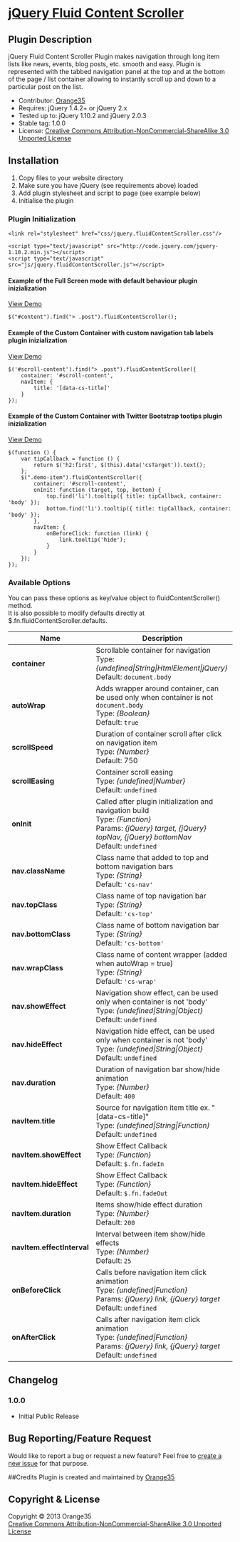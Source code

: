 # [jQuery Fluid Content Scroller](http://orange35.com/jquery-fluid-content-scroller)

## Plugin Description 

jQuery Fluid Сontent Scroller Plugin makes navigation through long item lists
like news, events, blog posts, etc. smooth and easy. Plugin is represented with
the tabbed navigation panel at the top and at the bottom of the page / list
container allowing to instantly scroll up and down to a particular post on the
list.

* Contributor: [Orange35](http://orange35.com/ "Orange35 Web Development")
* Requires: jQuery 1.4.2+ or jQuery 2.x
* Tested up to: jQuery 1.10.2 and jQuery 2.0.3
* Stable tag: 1.0.0
* License: [Creative Commons Attribution-NonCommercial-ShareAlike 3.0 Unported License](http://creativecommons.org/licenses/by-nc-sa/3.0/) 

## Installation
1. Copy files to your website directory
2. Make sure you have jQuery (see requirements above) loaded
3. Add plugin stylesheet and script to page (see example below)
4. Initialise the plugin

### Plugin Initialization
```
<link rel="stylesheet" href="css/jquery.fluidContentScroller.css"/>

<script type="text/javascript" src="http://code.jquery.com/jquery-1.10.2.min.js"></script>
<script type="text/javascript" src="js/jquery.fluidContentScroller.js"></script>
```

#### Example of the Full Screen mode with default behaviour plugin inizialization
[View Demo](examples/full-screen.html)
```
$("#content").find("> .post").fluidContentScroller();
```

#### Example of the Custom Container with custom navigation tab labels plugin inizialization
[View Demo](examples/custom-container.html)
```
$('#scroll-content').find("> .post").fluidContentScroller({
    container: '#scroll-content',
    navItem: {
        title: '[data-cs-title]'
    }
});
```

#### Example of the Custom Container with Twitter Bootstrap tootips plugin inizialization
[View Demo](examples/twitter-bootstrap.html)
```
$(function () {
    var tipCallback = function () {
        return $('h2:first', $(this).data('csTarget')).text();
    };
    $(".demo-item").fluidContentScroller({
        container: '#scroll-content',
        onInit: function (target, top, bottom) {
            top.find('li').tooltip({ title: tipCallback, container: 'body' });
            bottom.find('li').tooltip({ title: tipCallback, container: 'body' });
        },
        navItem: {
            onBeforeClick: function (link) {
                link.tooltip('hide');
            }
        }
    });
});
```

### Available Options

You can pass these options as key/value object to fluidContentScroller() method.  
It is also possible to modify defaults directly at $.fn.fluidContentScroller.defaults.

**Name**                    | **Description**
---                         | ---
**container**               | Scrollable container for navigation<br>Type: *{undefined&#124;String&#124;HtmlElement&#124;jQuery}*<br>Default: `document.body`
**autoWrap**                | Adds wrapper around container, can be used only when container is not `document.body`<br>Type: *{Boolean}*<br> Default: `true`
**scrollSpeed**             | Duration of container scroll after click on navigation item<br>Type: *{Number}*<br>Default: 750
**scrollEasing**            | Container scroll easing<br>Type: *{undefined&#124;Number}*<br>Default: `undefined`
**onInit**                  | Called after plugin initialization and navigation build<br>Type: *{Function}*<br>Params: *{jQuery} target, {jQuery} topNav, {jQuery} bottomNav*<br>Default: `undefined`
**nav.className**           | Class name that added to top and bottom navigation bars <br>Type: *{String}*<br>Default: `'cs-nav'`
**nav.topClass**            | Class name of top navigation bar <br>Type: *{String}*<br>Default: `'cs-top'`
**nav.bottomClass**         | Class name of bottom navigation bar <br>Type: *{String}*<br>Default: `'cs-bottom'`
**nav.wrapClass**           | Class name of content wrapper (added when autoWrap = true) <br>Type: *{String}*<br>Default: `'cs-wrap'`
**nav.showEffect**          | Navigation show effect, can be used only when container is not 'body' <br>Type: *{undefined&#124;String&#124;Object}*<br>Default: `undefined`
**nav.hideEffect**          | Navigation hide effect, can be used only when container is not 'body' <br>Type: *{undefined&#124;String&#124;Object}*<br>Default: `undefined`
**nav.duration**            | Duration of navigation bar show/hide animation<br>Type: *{Number}*<br> Default: `400`
**navItem.title**           | Source for navigation item title ex. "[data-cs-title]" <br>Type: *{undefined&#124;String&#124;Function}*<br>Default: `undefined`
**navItem.showEffect**      | Show Effect Callback <br>Type: *{Function}*<br>Default: `$.fn.fadeIn`
**navItem.hideEffect**      | Show Effect Callback <br>Type: *{Function}*<br>Default: `$.fn.fadeOut`
**navItem.duration**        | Items show/hide effect duration<br>Type: *{Number}*<br>Default: `200`
**navItem.effectInterval**  | Interval between item show/hide effects<br>Type: *{Number}*<br>Default: `25`
**onBeforeClick**           | Calls before navigation item click animation<br>Type: *{undefined&#124;Function}*<br>Params: *{jQuery} link, {jQuery} target*<br>Default: `undefined`
**onAfterClick**            | Calls after navigation item click animation<br>Type: *{undefined&#124;Function}*<br>Params: *{jQuery} link, {jQuery} target*<br>Default: `undefined`


## Changelog
### 1.0.0
* Initial Public Release

## Bug Reporting/Feature Request
Would like to report a bug or request a new feature? Feel free to [create a new issue](https://github.com/orange35/jquery.fluidContentScroller/issues) for that purpose.

##Credits
Plugin is created and maintained by [Orange35](http://orange35.com/ "Orange35 Web Development")

## Copyright &amp; License
Copyright &copy; 2013 Orange35<br />
[Creative Commons Attribution-NonCommercial-ShareAlike 3.0 Unported License](LICENSE)
